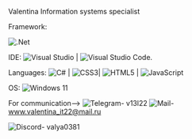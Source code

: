 


Valentina
Information systems specialist

Framework: 

![.Net](https://img.shields.io/badge/.NET-5C2D91?style=for-the-badge&logo=.net&logoColor=white)

IDE:
![Visual Studio](https://img.shields.io/badge/Visual%20Studio-5C2D91.svg?style=for-the-badge&logo=visual-studio&logoColor=white) |
![Visual Studio Code](https://img.shields.io/badge/Visual%20Studio%20Code-0078d7.svg?style=for-the-badge&logo=visual-studio-code&logoColor=white).

Languages:
![C#](https://img.shields.io/badge/c%23-%23239120.svg?style=for-the-badge&logo=c-sharp&logoColor=white) | 
![CSS3](https://img.shields.io/badge/css3-%231572B6.svg?style=for-the-badge&logo=css3&logoColor=white)| 
![HTML5](https://img.shields.io/badge/html5-%23E34F26.svg?style=for-the-badge&logo=html5&logoColor=white) | 
![JavaScript](https://img.shields.io/badge/javascript-%23323330.svg?style=for-the-badge&logo=javascript&logoColor=%23F7DF1E)

OS: ![Windows 11](https://img.shields.io/badge/Windows%2011-%230079d5.svg?style=for-the-badge&logo=Windows%2011&logoColor=white)

For communication-->
![Telegram](https://img.shields.io/badge/Telegram-2CA5E0?style=for-the-badge&logo=telegram&logoColor=white)- v13l22 
![Mail](https://img.shields.io/badge/Mail-2CA5E0?style=for-the-badge&logo=mail&logoColor=white)-  www.valentina_it22@mail.ru 

![Discord](https://img.shields.io/badge/Discord-%235865F2.svg?style=for-the-badge&logo=discord&logoColor=white)- valya0381
<!---
Honey1322/Honey1322 is a ✨ special ✨ repository because its `README.md` (this file) appears on your GitHub profile.
You can click the Preview link to take a look at your changes.
--->
